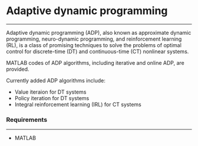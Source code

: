 # Adaptive dynamic programming
********
Adaptive dynamic programming (ADP), also known as approximate dynamic programming, neuro-dynamic programming, and reinforcement learning (RL), is a class of promising techniques to solve the problems of optimal control for discrete-time (DT) and continuous-time (CT) nonlinear systems.

 MATLAB codes of ADP algorithms, including iterative and online ADP, are provided. 
 
 Currently added ADP algorithms include:
 - Value iteraion for DT systems
 - Policy iteration for DT systems
 - Integral reinforcement learning (IRL) for CT systems


### Requirements
********
- MATLAB
